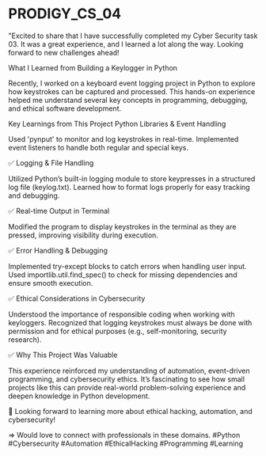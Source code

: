 # PRODIGY_CS_04
"Excited to share that I have successfully completed my Cyber Security task 03.
It was a great experience, and I learned a lot along the way. Looking forward to new challenges ahead!

 What I Learned from Building a Keylogger in Python

Recently, I worked on a keyboard event logging project in Python to explore how keystrokes can be captured and processed. This hands-on experience helped me understand several key concepts in programming, debugging, and ethical software development.


Key Learnings from This Project
Python Libraries & Event Handling

Used 'pynput' to monitor and log keystrokes in real-time.
Implemented event listeners to handle both regular and special keys.

✅ Logging & File Handling

Utilized Python’s built-in logging module to store keypresses in a structured log file (keylog.txt).
Learned how to format logs properly for easy tracking and debugging.

✅ Real-time Output in Terminal

Modified the program to display keystrokes in the terminal as they are pressed, improving visibility during execution.

✅ Error Handling & Debugging

Implemented try-except blocks to catch errors when handling user input.
Used importlib.util.find_spec() to check for missing dependencies and ensure smooth execution.

✅ Ethical Considerations in Cybersecurity

Understood the importance of responsible coding when working with keyloggers.
Recognized that logging keystrokes must always be done with permission and for ethical purposes (e.g., self-monitoring, security research).

✅ Why This Project Was Valuable

This experience reinforced my understanding of automation, event-driven programming, and cybersecurity ethics. It’s fascinating to see how small projects like this can provide real-world problem-solving experience and deepen knowledge in Python development.


🔹 Looking forward to learning more about ethical hacking, automation, and cybersecurity!

=> Would love to connect with professionals in these domains.
#Python #Cybersecurity #Automation #EthicalHacking #Programming #Learning
